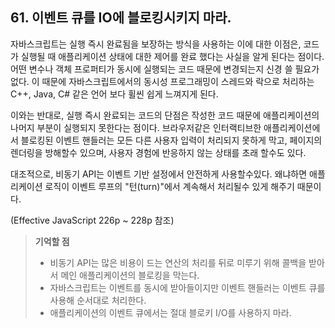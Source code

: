 ## 61. 이벤트 큐를 IO에 블로킹시키지 마라.
자바스크립트는 실행 즉시 완료됨을 보장하는 방식을 사용하는 이에 대한 이점은,
코드가 실행될 때 애플리케이션 상태에 대한 제어를 완료 했다는 사실을 알게 된다는 점이다.
어떤 변수나 객체 프로퍼티가 동시에 실행되는 코드 때문에 변경되는지 신경 쓸 필요가 없다.
이 때문에 자바스크립트에서의 동시성 프로그래밍이 스레드와 락으로 처리하는 
C++, Java, C# 같은 언어 보다 휠씬 쉽게 느껴지게 된다.

이와는 반대로, 실행 즉시 완료되는 코드의 단점은 작성한 코드 때문에 애플리케이션의 나머지 부분이
실행되지 못한다는 점이다. 브라우저같은 인터랙티브한 애플리케이션에서 블로킹된 이벤트 핸들러는 
모든 다른 사용자 입력이 처리되지 못하게 막고, 페이지의 렌더링을 방해할수 있으며, 사용자 경험에 반응하지 않는 상태를
초래 할수도 있다.

대조적으로, 비동기 API는 이벤트 기반 설정에서 안전하게 사용할수있다. 왜냐하면 애플리케이션 로직이
이벤트 루프의 "턴(turn)"에서 계속해서 처리될수 있게 해주기 때문이다.


(Effective JavaScript 226p ~ 228p 참조)


> __기억할 점__
> * 비동기 API는 많은 비용이 드는 연산의 처리를 뒤로 미루기 위해 콜백을 받아서 메인 애플리케이션의 블로킹을 막는다.
> * 자바스크립트는 이벤트를 동시에 받아들이지만 이벤트 핸들러는 이벤트 큐를 사용해 순서대로 처리한다.
> * 애플리케이션의 이벤트 큐에서는 절대 블로키 I/O를 사용하지 마라.

